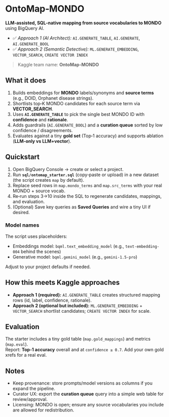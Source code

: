 # OntoMap‑MONDO

**LLM‑assisted, SQL‑native mapping from source vocabularies to MONDO** using BigQuery AI.
- ✅ *Approach 1 (AI Architect):* `AI.GENERATE_TABLE`, `AI.GENERATE`, `AI.GENERATE_BOOL`
- ✅ *Approach 2 (Semantic Detective):* `ML.GENERATE_EMBEDDING`, `VECTOR_SEARCH`, `CREATE VECTOR INDEX`

> Kaggle team name: **OntoMap‑MONDO**

## What it does
1. Builds embeddings for **MONDO** labels/synonyms and **source terms** (e.g., DOID, Orphanet disease strings).
2. Shortlists top‑K MONDO candidates for each source term via **VECTOR_SEARCH**.
3. Uses **`AI.GENERATE_TABLE`** to pick the single best MONDO ID with **confidence** and **rationale**.
4. Adds guardrails (`AI.GENERATE_BOOL`) and a **curation queue** sorted by low confidence / disagreements.
5. Evaluates against a tiny **gold set** (Top‑1 accuracy) and supports ablation (**LLM‑only vs LLM+vector**).

## Quickstart
1. Open BigQuery Console → create or select a project.
2. Run **`sql/ontomap_starter.sql`** (copy‑paste or upload) in a new dataset (the script creates `map` by default).
3. Replace seed rows in `map.mondo_terms` and `map.src_terms` with your real MONDO + source vocab.
4. Re‑run steps 3→10 inside the SQL to regenerate candidates, mappings, and evaluation.
5. (Optional) Save key queries as **Saved Queries** and wire a tiny UI if desired.

### Model names
The script uses placeholders:
- Embeddings model: ``bqml.text_embedding_model`` (e.g., `text-embedding-004` behind the scenes)
- Generative model: ``bqml.gemini_model`` (e.g., `gemini-1.5-pro`)

Adjust to your project defaults if needed.

## How this meets Kaggle approaches
- **Approach 1 (required):** `AI.GENERATE_TABLE` creates structured mapping rows (id, label, confidence, rationale).  
- **Approach 2 (optional but included):** `ML.GENERATE_EMBEDDING` + `VECTOR_SEARCH` shortlist candidates; `CREATE VECTOR INDEX` for scale.

## Evaluation
The starter includes a tiny gold table (`map.gold_mappings`) and metrics (`map.eval`).  
Report: **Top‑1 accuracy** overall and at `confidence ≥ 0.7`. Add your own gold xrefs for a real eval.

## Notes
- Keep provenance: store prompts/model versions as columns if you expand the pipeline.
- Curator UX: export the **curation queue** query into a simple web table for review/approval.
- Licensing: MONDO is open; ensure any source vocabularies you include are allowed for redistribution.